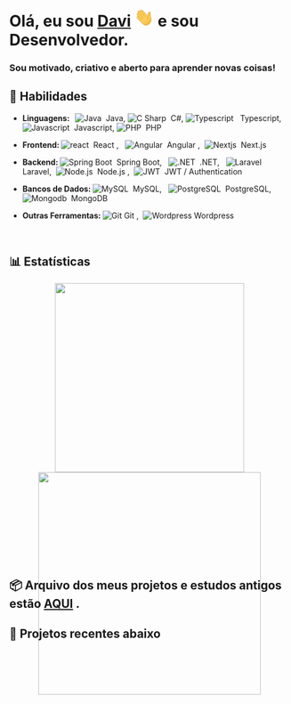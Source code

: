 #  Olá, eu sou [Davi][webpt] <img src="https://raw.githubusercontent.com/ABSphreak/ABSphreak/master/gifs/Hi.gif" width="35px"> e sou Desenvolvedor.

### Sou motivado, criativo e aberto para aprender novas coisas!

## :wrench: Habilidades

<ul>
<li>
<strong>
  <p><span style={color:'orange'} >Linguagens: &nbsp;</span>
</strong>
<img alt="Java" width="36px" src="https://raw.githubusercontent.com/d1av/d1av/main/images/java.png" /> &nbsp;Java,
<img alt="C Sharp" width="36px" src="https://raw.githubusercontent.com/d1av/d1av/main/images/c.png" /> &nbsp;C#,
<img alt="Typescript" width="26px" src="https://raw.githubusercontent.com/d1av/d1av/main/images/ts.png" /> &nbsp; Typescript, &nbsp;
<img alt="Javascript" width="26px" src="https://raw.githubusercontent.com/d1av/d1av/main/images/javascript.png" /> &nbsp;Javascript,
<img alt="PHP" width="36px" src="https://raw.githubusercontent.com/d1av/d1av/main/images/php.png" /> &nbsp;PHP

</p>
</li>
<li>

<p>
<strong>
Frontend:
</strong>
<img alt="react" width="26px" src="https://raw.githubusercontent.com/d1av/d1av/main/images/react.png" />&nbsp; React , &nbsp;
<img alt="Angular" width="26px" src="https://raw.githubusercontent.com/d1av/d1av/main/images/angular.png" />&nbsp; Angular ,&nbsp; 
<img alt="Nextjs" width="26px" src="https://raw.githubusercontent.com/d1av/d1av/main/images/next_logo.png" /> &nbsp;Next.js&nbsp;

</p>
</li>
<li>
    <p>
    <strong>
Backend:
      </strong>
        <img alt="Spring Boot" width="56px" src="https://raw.githubusercontent.com/d1av/d1av/main/images/sprboot.png" />&nbsp; Spring Boot, &nbsp;
        <img alt=".NET" width="86px" src="https://raw.githubusercontent.com/d1av/d1av/main/images/netcore.png" />&nbsp; .NET, &nbsp;
        <img alt="Laravel" width="76px" src="https://raw.githubusercontent.com/d1av/d1av/main/images/laravel.png" />&nbsp; Laravel,&nbsp;
        <img alt="Node.js" width="26px" src="https://raw.githubusercontent.com/d1av/d1av/main/images/nodejs.png" />&nbsp; Node.js ,&nbsp;        
        <img alt="JWT" width="76px" src="https://raw.githubusercontent.com/d1av/d1av/main/images/jwt.png" /> &nbsp;JWT / Authentication
    </p>
</li>

<li>
    <p>
       <strong>
       Bancos de Dados:
       </strong>      
        <img alt="MySQL" width="26px" src="https://raw.githubusercontent.com/d1av/d1av/main/images/mySQL2.png" />&nbsp; MySQL, &nbsp;   
        <img alt="PostgreSQL" width="26px" src="https://raw.githubusercontent.com/d1av/d1av/main/images/postgresSQL.png" />&nbsp; PostgreSQL, &nbsp;
        <img alt="Mongodb" width="26px" src="https://raw.githubusercontent.com/d1av/d1av/main/images/mongodb.png" />&nbsp; MongoDB &nbsp;
    </p>
</li>

<li>
  <p>
  <strong>
Outras Ferramentas:
  </strong>
      <img alt="Git" width="26px" src="https://raw.githubusercontent.com/d1av/d1av/main/images/git.png" /> Git ,&nbsp; 
      <img alt="Wordpress" width="26px" src="https://raw.githubusercontent.com/d1av/d1av/main/images/wordpress.png" /> Wordpress
  
  </p>
</li>
</ul>

<br />

## 📊 Estatísticas

  <div align="center" style="height:500px;margin:0" >
  <img align="center" width="340px" height="340px" src="https://github-readme-stats.vercel.app/api/top-langs/?username=d1av&hide_border=true&langs_count=10&theme=radical&layout=compact" />
  <img align="center" width="400px" height="400px" src="https://github-readme-streak-stats.herokuapp.com?user=d1av&theme=radical&hide_border=true&date_format=j%20M%5B%20Y%5D" />
  </div>

## :package: Arquivo dos meus projetos e estudos antigos estão [AQUI][archive] .

## 📱 Projetos recentes abaixo

</div>

[webpt]: https://d1av.github.io/
[archive]: https://github.com/Davi-Archive
[weben]: https://portfolio-davi.vercel.app/
